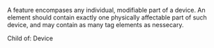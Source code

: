 A feature encompases any individual, modifiable part of a device. An element
should contain exactly one physically affectable part of such device, and may
contain as many tag elements as nessecary.

Child of:
	Device
